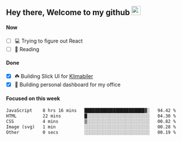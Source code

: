 ## Hey there, Welcome to my github <img src="https://media.giphy.com/media/hvRJCLFzcasrR4ia7z/giphy.gif" width="25px">

#### Now
- [ ] 💻 Trying to figure out React
- [ ] 📕 Reading

#### Done
- [x] ☘️ Building Slick UI for [Klimabiler](https://klimabiler.dk)
- [x] 🚀 Building personal dashboard for my office
 
 #### Focused on this week
<!--START_SECTION:waka-->

```txt
JavaScript    8 hrs 16 mins   ███████████████████████▓░   94.42 %
HTML          22 mins         █░░░░░░░░░░░░░░░░░░░░░░░░   04.30 %
CSS           4 mins          ▒░░░░░░░░░░░░░░░░░░░░░░░░   00.82 %
Image (svg)   1 min           ░░░░░░░░░░░░░░░░░░░░░░░░░   00.28 %
Other         0 secs          ░░░░░░░░░░░░░░░░░░░░░░░░░   00.19 %
```

<!--END_SECTION:waka-->

